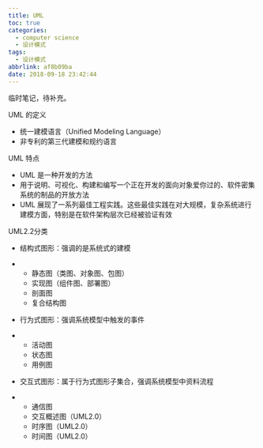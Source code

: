 ```yaml
---
title: UML
toc: true
categories:
  - computer science
  - 设计模式
tags:
  - 设计模式
abbrlink: af8b09ba
date: 2018-09-18 23:42:44
---
```


临时笔记，待补充。

<!-- more -->

UML 的定义

- 统一建模语言（Unified Modeling Language）
- 非专利的第三代建模和规约语言

UML 特点

- UML 是一种开发的方法
- 用于说明、可视化、构建和编写一个正在开发的面向对象爱你过的、软件密集系统的制品的开放方法
- UML 展现了一系列最佳工程实践。这些最佳实践在对大规模，复杂系统进行建模方面，特别是在软件架构层次已经被验证有效

UML2.2分类

- 结构式图形：强调的是系统式的建模

- - 静态图（类图、对象图、包图）
  - 实现图（组件图、部署图）
  - 剖面图
  - 复合结构图

- 行为式图形：强调系统模型中触发的事件

- - 活动图
  - 状态图
  - 用例图

- 交互式图形：属于行为式图形子集合，强调系统模型中资料流程

- - 通信图
  - 交互概述图（UML2.0）
  - 时序图（UML2.0）
  - 时间图（UML2.0）